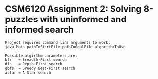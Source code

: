 CSM6120 Assignment 2: Solving 8-puzzles with uninformed and informed search
===========================================================================
```
Project requires command line arguments to work:
java Main pathToStartFile pathToGoalFile algorithmToUse

Possible algirthm parameters are:
bfs   = Breadth-First search
dfs   = Depth-First search
gbfs  = Greedy Best-First search
astar = A Star search 
```